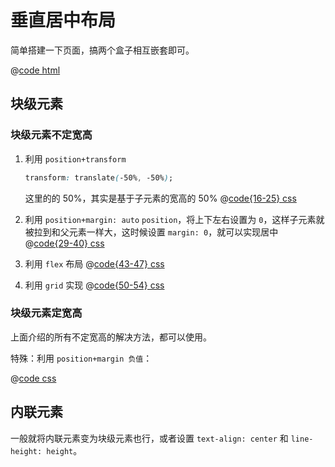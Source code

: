 # 垂直居中布局

简单搭建一下页面，搞两个盒子相互嵌套即可。

@[code html](./src/02-vertical-center-layout/index.html)

## 块级元素

### 块级元素不定宽高

1. 利用 `position+transform`

   ```css
   transform: translate(-50%, -50%);
   ```

   这里的的 50%，其实是基于子元素的宽高的 50%
   @[code{16-25} css](./src/02-vertical-center-layout/style-1.css)
2. 利用 `position+margin: auto`
   `position`，将上下左右设置为 `0`，这样子元素就被拉到和父元素一样大，这时候设置 `margin: 0`，就可以实现居中
   @[code{29-40} css](./src/02-vertical-center-layout/style-1.css)
3. 利用 `flex` 布局
   @[code{43-47} css](./src/02-vertical-center-layout/style-1.css)
4. 利用 `grid` 实现
   @[code{50-54} css](./src/02-vertical-center-layout/style-1.css)

### 块级元素定宽高

上面介绍的所有不定宽高的解决方法，都可以使用。

特殊：利用 `position+margin 负值`：

@[code css](./src/02-vertical-center-layout/style-2.css)

## 内联元素

一般就将内联元素变为块级元素也行，或者设置 `text-align: center` 和 `line-height: height`。
